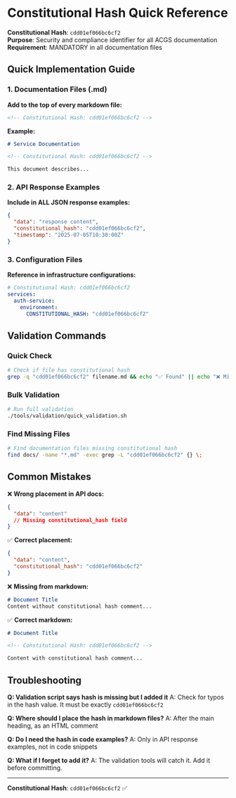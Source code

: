 # Constitutional Hash Quick Reference

<!-- Constitutional Hash: cdd01ef066bc6cf2 -->

**Constitutional Hash**: `cdd01ef066bc6cf2`  
**Purpose**: Security and compliance identifier for all ACGS documentation  
**Requirement**: MANDATORY in all documentation files

## Quick Implementation Guide

### 1. Documentation Files (.md)

**Add to the top of every markdown file:**
```markdown
<!-- Constitutional Hash: cdd01ef066bc6cf2 -->
```

**Example:**
```markdown
# Service Documentation

<!-- Constitutional Hash: cdd01ef066bc6cf2 -->

This document describes...
```

### 2. API Response Examples

**Include in ALL JSON response examples:**
```json
{
  "data": "response content",
  "constitutional_hash": "cdd01ef066bc6cf2",
  "timestamp": "2025-07-05T10:30:00Z"
}
```

### 3. Configuration Files

**Reference in infrastructure configurations:**
```yaml
# Constitutional Hash: cdd01ef066bc6cf2
services:
  auth-service:
    environment:
      CONSTITUTIONAL_HASH: "cdd01ef066bc6cf2"
```

## Validation Commands

### Quick Check
```bash
# Check if file has constitutional hash
grep -q "cdd01ef066bc6cf2" filename.md && echo "✅ Found" || echo "❌ Missing"
```

### Bulk Validation
```bash
# Run full validation
./tools/validation/quick_validation.sh
```

### Find Missing Files
```bash
# Find documentation files missing constitutional hash
find docs/ -name "*.md" -exec grep -L "cdd01ef066bc6cf2" {} \;
```

## Common Mistakes

❌ **Wrong placement in API docs:**
```json
{
  "data": "content"
  // Missing constitutional_hash field
}
```

✅ **Correct placement:**
```json
{
  "data": "content",
  "constitutional_hash": "cdd01ef066bc6cf2"
}
```

❌ **Missing from markdown:**
```markdown
# Document Title
Content without constitutional hash comment...
```

✅ **Correct markdown:**
```markdown
# Document Title

<!-- Constitutional Hash: cdd01ef066bc6cf2 -->

Content with constitutional hash comment...
```

## Troubleshooting

**Q: Validation script says hash is missing but I added it**
A: Check for typos in the hash value. It must be exactly `cdd01ef066bc6cf2`

**Q: Where should I place the hash in markdown files?**
A: After the main heading, as an HTML comment

**Q: Do I need the hash in code examples?**
A: Only in API response examples, not in code snippets

**Q: What if I forget to add it?**
A: The validation tools will catch it. Add it before committing.

---

**Constitutional Hash**: `cdd01ef066bc6cf2` ✅
